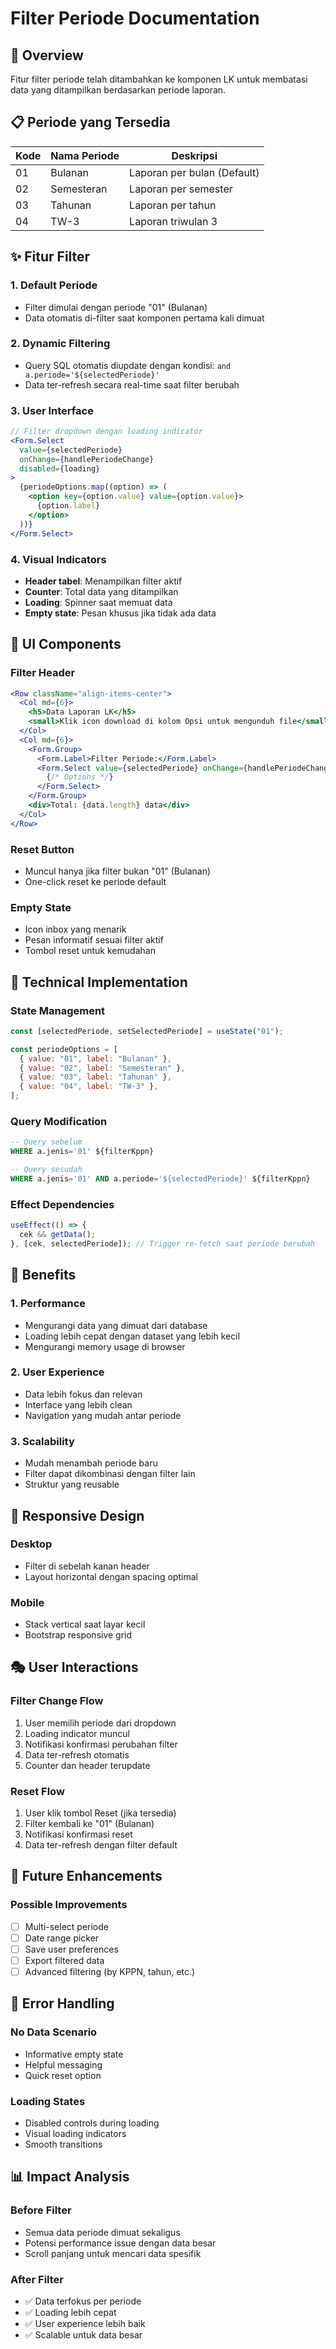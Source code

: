 # Filter Periode Documentation

## 🎯 Overview

Fitur filter periode telah ditambahkan ke komponen LK untuk membatasi data yang ditampilkan berdasarkan periode laporan.

## 📋 Periode yang Tersedia

| Kode | Nama Periode | Deskripsi                   |
| ---- | ------------ | --------------------------- |
| 01   | Bulanan      | Laporan per bulan (Default) |
| 02   | Semesteran   | Laporan per semester        |
| 03   | Tahunan      | Laporan per tahun           |
| 04   | TW-3         | Laporan triwulan 3          |

## ✨ Fitur Filter

### 1. **Default Periode**

- Filter dimulai dengan periode "01" (Bulanan)
- Data otomatis di-filter saat komponen pertama kali dimuat

### 2. **Dynamic Filtering**

- Query SQL otomatis diupdate dengan kondisi: `and a.periode='${selectedPeriode}'`
- Data ter-refresh secara real-time saat filter berubah

### 3. **User Interface**

```jsx
// Filter dropdown dengan loading indicator
<Form.Select
  value={selectedPeriode}
  onChange={handlePeriodeChange}
  disabled={loading}
>
  {periodeOptions.map((option) => (
    <option key={option.value} value={option.value}>
      {option.label}
    </option>
  ))}
</Form.Select>
```

### 4. **Visual Indicators**

- **Header tabel**: Menampilkan filter aktif
- **Counter**: Total data yang ditampilkan
- **Loading**: Spinner saat memuat data
- **Empty state**: Pesan khusus jika tidak ada data

## 🎨 UI Components

### Filter Header

```jsx
<Row className="align-items-center">
  <Col md={6}>
    <h5>Data Laporan LK</h5>
    <small>Klik icon download di kolom Opsi untuk mengunduh file</small>
  </Col>
  <Col md={6}>
    <Form.Group>
      <Form.Label>Filter Periode:</Form.Label>
      <Form.Select value={selectedPeriode} onChange={handlePeriodeChange}>
        {/* Options */}
      </Form.Select>
    </Form.Group>
    <div>Total: {data.length} data</div>
  </Col>
</Row>
```

### Reset Button

- Muncul hanya jika filter bukan "01" (Bulanan)
- One-click reset ke periode default

### Empty State

- Icon inbox yang menarik
- Pesan informatif sesuai filter aktif
- Tombol reset untuk kemudahan

## 🔧 Technical Implementation

### State Management

```javascript
const [selectedPeriode, setSelectedPeriode] = useState("01");

const periodeOptions = [
  { value: "01", label: "Bulanan" },
  { value: "02", label: "Semesteran" },
  { value: "03", label: "Tahunan" },
  { value: "04", label: "TW-3" },
];
```

### Query Modification

```sql
-- Query sebelum
WHERE a.jenis='01' ${filterKppn}

-- Query sesudah
WHERE a.jenis='01' AND a.periode='${selectedPeriode}' ${filterKppn}
```

### Effect Dependencies

```javascript
useEffect(() => {
  cek && getData();
}, [cek, selectedPeriode]); // Trigger re-fetch saat periode berubah
```

## 🚀 Benefits

### 1. **Performance**

- Mengurangi data yang dimuat dari database
- Loading lebih cepat dengan dataset yang lebih kecil
- Mengurangi memory usage di browser

### 2. **User Experience**

- Data lebih fokus dan relevan
- Interface yang lebih clean
- Navigation yang mudah antar periode

### 3. **Scalability**

- Mudah menambah periode baru
- Filter dapat dikombinasi dengan filter lain
- Struktur yang reusable

## 📱 Responsive Design

### Desktop

- Filter di sebelah kanan header
- Layout horizontal dengan spacing optimal

### Mobile

- Stack vertical saat layar kecil
- Bootstrap responsive grid

## 🎭 User Interactions

### Filter Change Flow

1. User memilih periode dari dropdown
2. Loading indicator muncul
3. Notifikasi konfirmasi perubahan filter
4. Data ter-refresh otomatis
5. Counter dan header terupdate

### Reset Flow

1. User klik tombol Reset (jika tersedia)
2. Filter kembali ke "01" (Bulanan)
3. Notifikasi konfirmasi reset
4. Data ter-refresh dengan filter default

## 🎯 Future Enhancements

### Possible Improvements

- [ ] Multi-select periode
- [ ] Date range picker
- [ ] Save user preferences
- [ ] Export filtered data
- [ ] Advanced filtering (by KPPN, tahun, etc.)

## 🐛 Error Handling

### No Data Scenario

- Informative empty state
- Helpful messaging
- Quick reset option

### Loading States

- Disabled controls during loading
- Visual loading indicators
- Smooth transitions

## 📊 Impact Analysis

### Before Filter

- Semua data periode dimuat sekaligus
- Potensi performance issue dengan data besar
- Scroll panjang untuk mencari data spesifik

### After Filter

- ✅ Data terfokus per periode
- ✅ Loading lebih cepat
- ✅ User experience lebih baik
- ✅ Scalable untuk data besar
